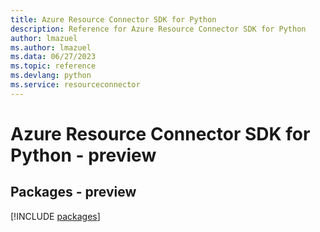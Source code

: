 ```yaml
---
title: Azure Resource Connector SDK for Python
description: Reference for Azure Resource Connector SDK for Python
author: lmazuel
ms.author: lmazuel
ms.data: 06/27/2023
ms.topic: reference
ms.devlang: python
ms.service: resourceconnector
---
```

# Azure Resource Connector SDK for Python - preview
## Packages - preview
[!INCLUDE [packages](resource-connector-index.md)]